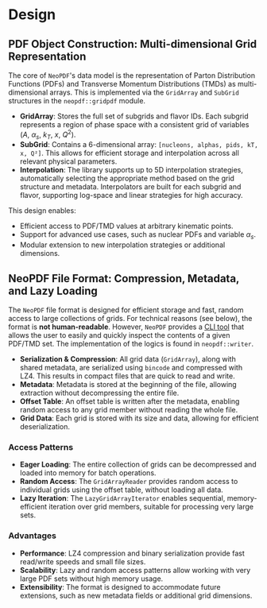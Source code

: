 # Design

## PDF Object Construction: Multi-dimensional Grid Representation

The core of `NeoPDF`'s data model is the representation of Parton Distribution Functions (PDFs)
and Transverse Momentum Distributions (TMDs) as multi-dimensional arrays. This is implemented
via the `GridArray` and `SubGrid` structures in the `neopdf::gridpdf` module.

- **GridArray**: Stores the full set of subgrids and flavor IDs. Each subgrid represents a region
  of phase space with a consistent grid of variables ($A$, $\alpha_s$, $k_T$, $x$, $Q^2$).
- **SubGrid**: Contains a 6-dimensional array: `[nucleons, alphas, pids, kT, x, Q²]`. This allows for
  efficient storage and interpolation across all relevant physical parameters.
- **Interpolation**: The library supports up to 5D interpolation strategies, automatically
  selecting the appropriate method based on the grid structure and metadata. Interpolators are
  built for each subgrid and flavor, supporting log-space and linear strategies for high accuracy.

This design enables:

- Efficient access to PDF/TMD values at arbitrary kinematic points.
- Support for advanced use cases, such as nuclear PDFs and variable $\alpha_s$.
- Modular extension to new interpolation strategies or additional dimensions.

## NeoPDF File Format: Compression, Metadata, and Lazy Loading

The `NeoPDF` file format is designed for efficient storage and fast, random access to large
collections of grids. For technical reasons (see below), the format is **not human-readable**.
However, `NeoPDF` provides a [CLI tool](/docs/cli-tutorials.md) that allows the user to easily and
quickly inspect the contents of a given PDF/TMD set. The implementation of the logics is found in
`neopdf::writer`.

- **Serialization & Compression**: All grid data (`GridArray`), along with shared metadata, are
  serialized using `bincode` and compressed with LZ4. This results in compact files that are quick
  to read and write.
- **Metadata**: Metadata is stored at the beginning of the file, allowing extraction without
  decompressing the entire file.
- **Offset Table**: An offset table is written after the metadata, enabling random access to any
  grid member without reading the whole file.
- **Grid Data**: Each grid is stored with its size and data, allowing for efficient deserialization.

### Access Patterns
- **Eager Loading**: The entire collection of grids can be decompressed and loaded into memory for
  batch operations.
- **Random Access**: The `GridArrayReader` provides random access to individual grids using the offset
  table, without loading all data.
- **Lazy Iteration**: The `LazyGridArrayIterator` enables sequential, memory-efficient iteration over
  grid members, suitable for processing very large sets.

### Advantages
- **Performance**: LZ4 compression and binary serialization provide fast read/write speeds and small
  file sizes.
- **Scalability**: Lazy and random access patterns allow working with very large PDF sets without
  high memory usage.
- **Extensibility**: The format is designed to accommodate future extensions, such as new metadata
  fields or additional grid dimensions.
